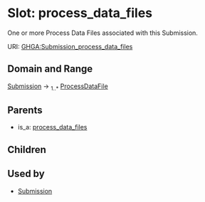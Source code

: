 
# Slot: process_data_files


One or more Process Data Files associated with this Submission.

URI: [GHGA:Submission_process_data_files](https://w3id.org/GHGA/Submission_process_data_files)


## Domain and Range

[Submission](Submission.md) &#8594;  <sub>1..\*</sub> [ProcessDataFile](ProcessDataFile.md)

## Parents

 *  is_a: [process_data_files](process_data_files.md)

## Children


## Used by

 * [Submission](Submission.md)
